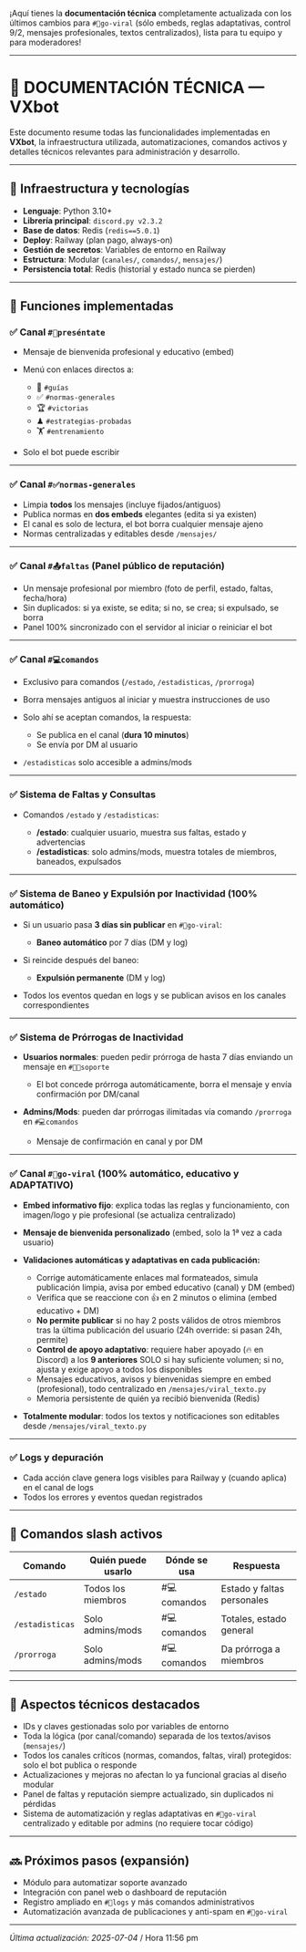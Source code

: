 ¡Aquí tienes la **documentación técnica** completamente actualizada con los últimos cambios para `#🧵go-viral` (sólo embeds, reglas adaptativas, control 9/2, mensajes profesionales, textos centralizados), lista para tu equipo y para moderadores!

---

# 📘 DOCUMENTACIÓN TÉCNICA — VXbot

Este documento resume todas las funcionalidades implementadas en **VXbot**, la infraestructura utilizada, automatizaciones, comandos activos y detalles técnicos relevantes para administración y desarrollo.

---

## 🚀 Infraestructura y tecnologías

* **Lenguaje**: Python 3.10+
* **Librería principal**: `discord.py v2.3.2`
* **Base de datos**: Redis (`redis==5.0.1`)
* **Deploy**: Railway (plan pago, always-on)
* **Gestión de secretos**: Variables de entorno en Railway
* **Estructura**: Modular (`canales/`, `comandos/`, `mensajes/`)
* **Persistencia total**: Redis (historial y estado nunca se pierden)

---

## 🧩 Funciones implementadas

### ✅ Canal `#👋preséntate`

* Mensaje de bienvenida profesional y educativo (embed)
* Menú con enlaces directos a:

  * 📖 `#guías`
  * ✅ `#normas-generales`
  * 🏆 `#victorias`
  * ♟ `#estrategias-probadas`
  * 🏋 `#entrenamiento`
* Solo el bot puede escribir

---

### ✅ Canal `#✅normas-generales`

* Limpia **todos** los mensajes (incluye fijados/antiguos)
* Publica normas en **dos embeds** elegantes (edita si ya existen)
* El canal es solo de lectura, el bot borra cualquier mensaje ajeno
* Normas centralizadas y editables desde `/mensajes/`

---

### ✅ Canal `#📤faltas` (Panel público de reputación)

* Un mensaje profesional por miembro (foto de perfil, estado, faltas, fecha/hora)
* Sin duplicados: si ya existe, se edita; si no, se crea; si expulsado, se borra
* Panel 100% sincronizado con el servidor al iniciar o reiniciar el bot

---

### ✅ Canal `#💻comandos`

* Exclusivo para comandos (`/estado`, `/estadisticas`, `/prorroga`)
* Borra mensajes antiguos al iniciar y muestra instrucciones de uso
* Solo ahí se aceptan comandos, la respuesta:

  * Se publica en el canal (**dura 10 minutos**)
  * Se envía por DM al usuario
* `/estadisticas` solo accesible a admins/mods

---

### ✅ Sistema de Faltas y Consultas

* Comandos `/estado` y `/estadisticas`:

  * **/estado**: cualquier usuario, muestra sus faltas, estado y advertencias
  * **/estadisticas**: solo admins/mods, muestra totales de miembros, baneados, expulsados

---

### ✅ Sistema de Baneo y Expulsión por Inactividad (100% automático)

* Si un usuario pasa **3 días sin publicar** en `#🧵go-viral`:

  * **Baneo automático** por 7 días (DM y log)
* Si reincide después del baneo:

  * **Expulsión permanente** (DM y log)
* Todos los eventos quedan en logs y se publican avisos en los canales correspondientes

---

### ✅ Sistema de Prórrogas de Inactividad

* **Usuarios normales**: pueden pedir prórroga de hasta 7 días enviando un mensaje en `#👨🔧soporte`

  * El bot concede prórroga automáticamente, borra el mensaje y envía confirmación por DM/canal
* **Admins/Mods**: pueden dar prórrogas ilimitadas vía comando `/prorroga` en `#💻comandos`

  * Mensaje de confirmación en canal y por DM

---

### ✅ Canal `#🧵go-viral` (100% automático, educativo y ADAPTATIVO)

* **Embed informativo fijo**: explica todas las reglas y funcionamiento, con imagen/logo y pie profesional (se actualiza centralizado)
* **Mensaje de bienvenida personalizado** (embed, solo la 1ª vez a cada usuario)
* **Validaciones automáticas y adaptativas en cada publicación:**

  * Corrige automáticamente enlaces mal formateados, simula publicación limpia, avisa por embed educativo (canal) y DM (embed)
  * Verifica que se reaccione con 👍 en 2 minutos o elimina (embed educativo + DM)
  * **No permite publicar** si no hay 2 posts válidos de otros miembros tras la última publicación del usuario (24h override: si pasan 24h, permite)
  * **Control de apoyo adaptativo**: requiere haber apoyado (🔥 en Discord) a los **9 anteriores** SOLO si hay suficiente volumen; si no, ajusta y exige apoyo a todos los disponibles
  * Mensajes educativos, avisos y bienvenidas siempre en embed (profesional), todo centralizado en `/mensajes/viral_texto.py`
  * Memoria persistente de quién ya recibió bienvenida (Redis)
* **Totalmente modular**: todos los textos y notificaciones son editables desde `/mensajes/viral_texto.py`

---

### ✅ Logs y depuración

* Cada acción clave genera logs visibles para Railway y (cuando aplica) en el canal de logs
* Todos los errores y eventos quedan registrados

---

## 🔧 Comandos slash activos

| Comando         | Quién puede usarlo | Dónde se usa | Respuesta                  |
| --------------- | ------------------ | ------------ | -------------------------- |
| `/estado`       | Todos los miembros | #💻comandos  | Estado y faltas personales |
| `/estadisticas` | Solo admins/mods   | #💻comandos  | Totales, estado general    |
| `/prorroga`     | Solo admins/mods   | #💻comandos  | Da prórroga a miembros     |

---

## 🧠 Aspectos técnicos destacados

* IDs y claves gestionadas solo por variables de entorno
* Toda la lógica (por canal/comando) separada de los textos/avisos (`mensajes/`)
* Todos los canales críticos (normas, comandos, faltas, viral) protegidos: solo el bot publica o responde
* Actualizaciones y mejoras no afectan lo ya funcional gracias al diseño modular
* Panel de faltas y reputación siempre actualizado, sin duplicados ni pérdidas
* Sistema de automatización y reglas adaptativas en `#🧵go-viral` centralizado y editable por admins (no requiere tocar código)

---

## 🔜 Próximos pasos (expansión)

* Módulo para automatizar soporte avanzado
* Integración con panel web o dashboard de reputación
* Registro ampliado en `#📝logs` y más comandos administrativos
* Automatización avanzada de publicaciones y anti-spam en `#🧵go-viral`

---

*Última actualización: 2025-07-04* / Hora 11:56 pm
